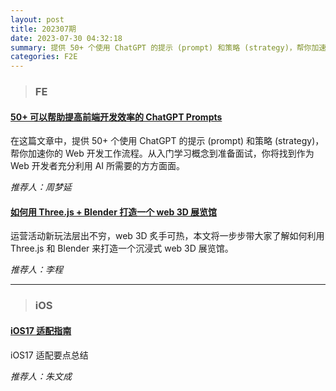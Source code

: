 ```yaml
---
layout: post
title: 202307期
date: 2023-07-30 04:32:18
summary: 提供 50+ 个使用 ChatGPT 的提示 (prompt) 和策略 (strategy)，帮你加速你的 Web 开发工作流程。从入门学习概念到准备面试，你将找到作为 Web 开发者充分利用 AI 所需要的方方面面。
categories: F2E
---
```


> ### FE

#### [50+ 可以帮助提高前端开发效率的 ChatGPT Prompts](https://mp.weixin.qq.com/s/dSm9Cv7HWit0nF1n8yF-sg)

在这篇文章中，提供 50+ 个使用 ChatGPT 的提示 (prompt) 和策略 (strategy)，帮你加速你的 Web 开发工作流程。从入门学习概念到准备面试，你将找到作为 Web 开发者充分利用 AI 所需要的方方面面。

_推荐人：周梦延_

#### [如何用 Three.js + Blender 打造一个 web 3D 展览馆](https://mp.weixin.qq.com/s/1E4MkYmizz8Oe3ILTlhmpQ)

运营活动新玩法层出不穷，web 3D 炙手可热，本文将一步步带大家了解如何利用 Three.js 和 Blender 来打造一个沉浸式 web 3D 展览馆。

_推荐人：李程_

---

> ### iOS

#### [iOS17 适配指南](https://juejin.cn/column/7241465246476009531)

iOS17 适配要点总结

_推荐人：朱文成_
